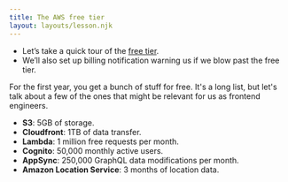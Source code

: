 ```yaml
---
title: The AWS free tier
layout: layouts/lesson.njk
---
```


- Let’s take a quick tour of the [free tier](https://aws.amazon.com/free/).
- We’ll also set up billing notification warning us if we blow past the free tier.

For the first year, you get a bunch of stuff for free. It's a long list, but let's talk about a few of the ones that might be relevant for us as frontend engineers.

- **S3**: 5GB of storage.
- **Cloudfront**: 1TB of data transfer.
- **Lambda**: 1 million free requests per month.
- **Cognito**: 50,000 monthly active users.
- **AppSync**: 250,000 GraphQL data modifications per month.
- **Amazon Location Service**: 3 months of location data.
